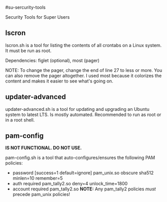 #su-sercurity-tools

Security Tools for Super Users

## lscron
lscron.sh is a tool for listing the contents of all crontabs on a Linux system. It must be run as root.

Dependencies: figlet (optional), most (pager)

NOTE: To change the pager, change the end of line 27 to less or more. You can also remove the pager altogether. I used most because it colorizes the content and makes it easier to see what's going on.

## updater-advanced
updater-advanced.sh is a tool for updating and upgrading an Ubuntu system to latest LTS. Is mostly automated. Recommended to run as root or in a root shell.

## pam-config
__IS NOT FUNCTIONAL. DO NOT USE.__

pam-config.sh is a tool that auto-configures/ensures the following PAM policies:
- password [success=1 default=ignore] pam_unix.so obscure sha512 minlen=10 remember=5
- auth required pam_tally2.so deny=4 unlock_time=1800
- account required pam_tally2.so
__NOTE:__ Any pam_tally2 policies *must* precede pam_unix policies!
